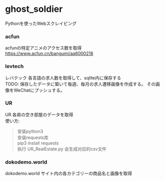 # ghost_soldier
Pythonを使ったWebスクレイピング
### acfun  
acfunの特定アニメのアクセス数を取得
https://www.acfun.cn/bangumi/aa6000218   
### levtech  
レバテック 各言語の求人数を取得して、sqlite内に保存する  
TODO: 保存したデータに築いて毎週、毎月の求人遷移画像を作成する。  その画像をWeChatにプッシュする。
### UR  
UR 各県の空き部屋のデータを取得  
使い方:
>安装python3  
>安装requests库  
>pip3 install requests  
>执行 UR_RealEstate.py 会生成对应的csv文件  
### dokodemo.world
dokodemo.world サイト内の各カテゴリーの商品名と画像を取得


